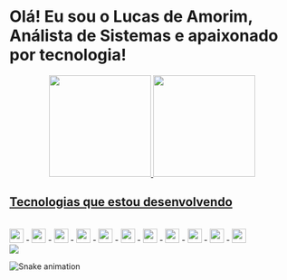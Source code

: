 # Olá! Eu sou o Lucas de Amorim, Análista de Sistemas e apaixonado por tecnologia!

<div align="center">
  <a href="https://github.com/Luckyx128">
      <img height="180em" src="https://github-readme-stats.vercel.app/api?username=Luckyx128&show_icons=true&theme=cobalt&include_all_commits=true&count_private=true"/>
      <img height="180em" src="https://github-readme-stats.vercel.app/api/top-langs/?username=Luckyx128&layout=compact&langs_count=7&theme=cobalt" />
  </a>
</div>

## [Tecnologias que estou desenvolvendo](https://github.com/Luckyx128)
<div style="display:inline_block"><br>
    <img height="25" src="https://cdn.jsdelivr.net/gh/devicons/devicon@latest/icons/python/python-original.svg" />
-
    <img height="25" src="https://cdn.jsdelivr.net/gh/devicons/devicon@latest/icons/java/java-original.svg" />
-
    <img height="25" src="https://cdn.jsdelivr.net/gh/devicons/devicon@latest/icons/laravel/laravel-original.svg" />
- 
    <img height="25" src="https://cdn.jsdelivr.net/gh/devicons/devicon@latest/icons/react/react-original.svg" />
-
    <img height="25" src="https://cdn.jsdelivr.net/gh/devicons/devicon@latest/icons/ember/ember-original.svg" />
-    
    <img height="25" src="https://cdn.jsdelivr.net/gh/devicons/devicon@latest/icons/spring/spring-original.svg" />
-
    <img height="25" src="https://cdn.jsdelivr.net/gh/devicons/devicon@latest/icons/javascript/javascript-original.svg" />
-
    <img height="25" src="https://cdn.jsdelivr.net/gh/devicons/devicon@latest/icons/typescript/typescript-original.svg" />
-
    <img height="25" src="https://cdn.jsdelivr.net/gh/devicons/devicon@latest/icons/microsoftsqlserver/microsoftsqlserver-original.svg" />
-
    <img height="25" src="https://cdn.jsdelivr.net/gh/devicons/devicon@latest/icons/postgresql/postgresql-original.svg" />
-
    <img height="25" src="https://cdn.jsdelivr.net/gh/devicons/devicon@latest/icons/docker/docker-original.svg" />
</div>

<a href = "https://www.linkedin.com/in/lucas-de-amorim-773929240/">
    <img src="https://img.shields.io/badge/LinkedIn-0077B5?style=for-the-badge&logo=linkedin&logoColor=white">
</a>

![Snake animation](https://github.com/Luckyx128)
